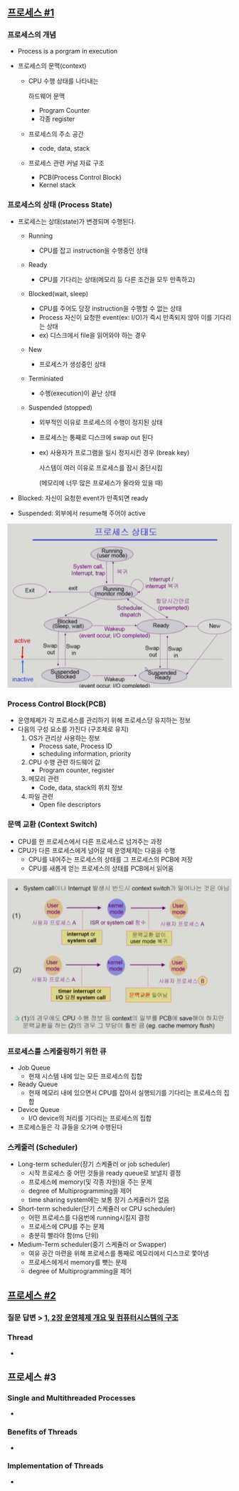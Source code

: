 ## [프로세스 #1](https://core.ewha.ac.kr/publicview/C0101020140318134023355997?vmode=f)

### 프로세스의 개념

- Process is a porgram in execution

- 프로세스의 문맥(context)

  - CPU 수행 상태를 나타내는

    하드웨어 문맥

    - Program Counter
    - 각종 register

  - 프로세스의 주소 공간

    - code, data, stack

  - 프로세스 관련 커널 자료 구조

    - PCB(Process Control Block)
    - Kernel stack

### 프로세스의  상태 (Process State)

- 프로세스는 상태(state)가 변경되며 수행된다.

  - Running

    - CPU를 잡고 instruction을 수행중인 상태

  - Ready

    - CPU를 기다리는 상태(메모리 등 다른 조건을 모두 만족하고)

  - Blocked(wait, sleep)

    - CPU를 주어도 당장 instruction을 수행할 수 없는 상태
    - Process 자신이 요청한 event(ex: I/O)가 즉시 만족되지 않아 이를 기다리는 상태
    - ex) 디스크에서 file을 읽어와야 하는 경우

  - New

    - 프로세스가 생성중인 상태

  - Terminiated

    - 수행(execution)이 끝난 상태

  - Suspended (stopped)

    - 외부적인 이유로 프로세스의 수행이 정지된 상태

    - 프로세스는 통째로 디스크에 swap out 된다

    - ex) 사용자가 프로그램을 일시 정지시킨 경우 (break key)

      사스템이 여러 이유로 프로세스를 잠시 중단시킴

      (메모리에 너무 많은 프로세스가 올라와 있을 때)

- Blocked: 자신이 요청한 event가 만족되면 ready

- Suspended: 외부에서 resume해 주어야 active

![image-20211015225101401](3장-프로세스.assets/image-20211015225101401.png)

### Process Control Block(PCB)

- 운영체제가 각 프로세스를 관리하기 위해 프로세스당 유지하는 정보
- 다음의 구성 요소를 가진다 (구조체로 유지)
  1. OS가 관리상 사용하는 정보
     - Process sate, Process ID
     - scheduling information, priority
  2. CPU 수행 관련 하드웨어 값
     - Program counter, register
  3. 메모리 관련
     - Code, data, stack의 위치 정보
  4. 파일 관련
     - Open file descriptors

### 문맥 교환 (Context Switch)

- CPU를 한 프로세스에서 다른 프로세스로 넘겨주는 과정
- CPU가 다른 프로세스에게 넘어갈 때 운영체제는 다음을 수행
  - CPU를 내어주는 프로세스의 상태를 그 프로세스의 PCB에 저장
  - CPU를 새롭게 얻는 프로세스의 상태를 PCB에서 읽어옴

![image-20211015223006802](3장-프로세스.assets/image-20211015223006802.png)



### 프로세스를 스케줄링하기 위한 큐

- Job Queue
  - 현재 시스템 내에 있는 모든 프로세스의 집합
- Ready Queue
  - 현재 메모리 내에 있으면서 CPU를 잡아서 실행되기를 기다리는 프로세스의 집합
- Device Queue
  - I/O device의 처리를 기다리는 프로세스의 집합
- 프로세스들은 각 큐들을 오가며 수행된다

### 스케줄러 (Scheduler)

- Long-term scheduler(장기 스케쥴러 or job scheduler)
  - 시작 프로세스 중 어떤 것들을 ready queue로 보낼지 결정
  - 프로세스에 memory(및 각종 자원)을 주는 문제
  - degree of Multiprogramming을 제어
  - time sharing system에는 보통 장기 스케쥴러가 없음
- Short-term  scheduler(단기 스케쥴러 or CPU scheduler)
  - 어떤 프로세스를 다음번에 running시킬지 결정
  - 프로세스에 CPU를 주는 문제
  - 충분히 빨라야 함(ms 단위)
- Medium-Term scheduler(중기 스케쥴러 or Swapper)
  - 여유 공간 마련을 위해 프로세스를 통째로 메모리에서 디스크로 쫓아냄
  - 프로세스에게서 memory를 뺏는 문제
  - degree of Multiprogramming을 제어

## [프로세스 #2](https://core.ewha.ac.kr/publicview/C0101020140321141759959993?vmode=f)

### 질문 답변 > [1, 2장 운영체제 개요 및 컴퓨터시스템의 구조](운영체제/1,-2장-운영체제-개요-및-컴퓨터시스템의-구조.md)

### Thread

- 

## 프로세스 #3

### Single and Multithreaded Processes

- 

### Benefits of Threads

- 

### Implementation of Threads

-